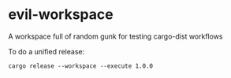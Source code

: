 # evil-workspace

A workspace full of random gunk for testing cargo-dist workflows

To do a unified release:

```
cargo release --workspace --execute 1.0.0
```
